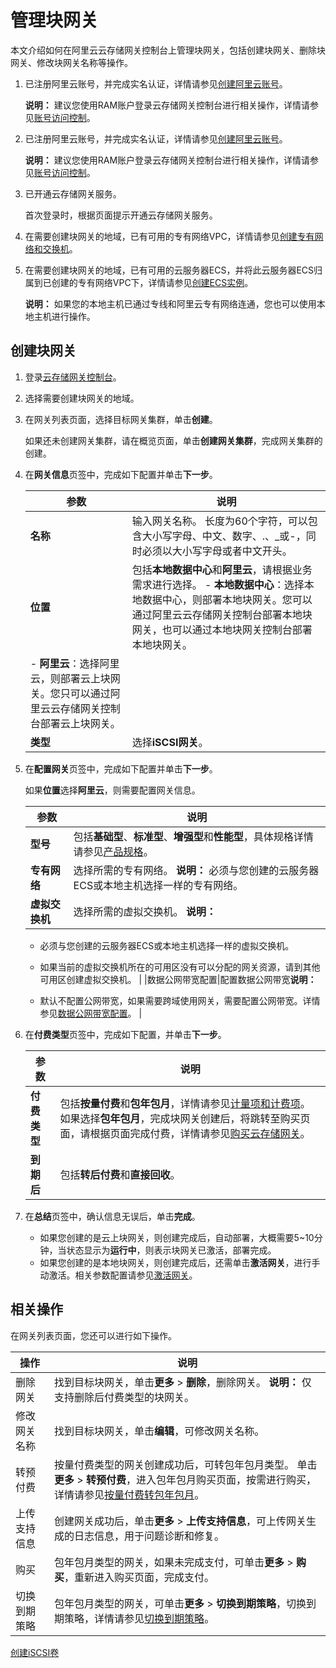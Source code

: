 # 管理块网关

本文介绍如何在阿里云云存储网关控制台上管理块网关，包括创建块网关、删除块网关、修改块网关名称等操作。

1.  已注册阿里云账号，并完成实名认证，详情请参见[创建阿里云账号](https://www.alibabacloud.com/help/zh/doc-detail/50482.html)。

    **说明：** 建议您使用RAM账户登录云存储网关控制台进行相关操作，详情请参见[账号访问控制]()。

2.  已注册阿里云账号，并完成实名认证，详情请参见[创建阿里云账号](https://www.alibabacloud.com/help/zh/doc-detail/50482.html)。

    **说明：** 建议您使用RAM账户登录云存储网关控制台进行相关操作，详情请参见[账号访问控制]()。

3.  已开通云存储网关服务。

    首次登录时，根据页面提示开通云存储网关服务。

4.  在需要创建块网关的地域，已有可用的专有网络VPC，详情请参见[创建专有网络和交换机](/intl.zh-CN/快速入门/搭建IPv4专有网络.md)。
5.  在需要创建块网关的地域，已有可用的云服务器ECS，并将此云服务器ECS归属到已创建的专有网络VPC下，详情请参见[创建ECS实例]()。

    **说明：** 如果您的本地主机已通过专线和阿里云专有网络连通，您也可以使用本地主机进行操作。


## 创建块网关

1.  登录[云存储网关控制台](https://sgwnew.console.aliyun.com/)。

2.  选择需要创建块网关的地域。

3.  在网关列表页面，选择目标网关集群，单击**创建**。

    如果还未创建网关集群，请在概览页面，单击**创建网关集群**，完成网关集群的创建。

4.  在**网关信息**页签中，完成如下配置并单击**下一步**。

    |参数|说明|
    |--|--|
    |**名称**|输入网关名称。 长度为60个字符，可以包含大小写字母、中文、数字、.、\_或-，同时必须以大小写字母或者中文开头。 |
    |**位置**|包括**本地数据中心**和**阿里云**，请根据业务需求进行选择。     -   **本地数据中心**：选择本地数据中心，则部署本地块网关。您可以通过阿里云云存储网关控制台部署本地块网关，也可以通过本地块网关控制台部署本地块网关。
    -   **阿里云**：选择阿里云，则部署云上块网关。您只可以通过阿里云云存储网关控制台部署云上块网关。 |
    |**类型**|选择**iSCSI网关**。|

5.  在**配置网关**页签中，完成如下配置并单击**下一步**。

    如果**位置**选择**阿里云**，则需要配置网关信息。

    |参数|说明|
    |--|--|
    |**型号**|包括**基础型**、**标准型**、**增强型**和**性能型**，具体规格详情请参见[产品规格](/intl.zh-CN/产品简介/产品规格.md)。|
    |**专有网络**|选择所需的专有网络。 **说明：** 必须与您创建的云服务器ECS或本地主机选择一样的专有网络。 |
    |**虚拟交换机**|选择所需的虚拟交换机。 **说明：**

    -   必须与您创建的云服务器ECS或本地主机选择一样的虚拟交换机。
    -   如果当前的虚拟交换机所在的可用区没有可以分配的网关资源，请到其他可用区创建虚拟交换机。 |
    |数据公网带宽配置|配置数据公网带宽**说明：**

    -   默认不配置公网带宽，如果需要跨域使用网关，需要配置公网带宽。详情参见[数据公网带宽配置](/intl.zh-CN/云控制台用户指南/块网关/数据公网带宽配置.md)。 |

6.  在**付费类型**页签中，完成如下配置，并单击**下一步**。

    |参数|说明|
    |--|--|
    |**付费类型**|包括**按量付费**和**包年包月**，详情请参见[计量项和计费项](/intl.zh-CN/计量计费/计量项和计费项.md)。 如果选择**包年包月**，完成块网关创建后，将跳转至购买页面，请根据页面完成付费，详情请参见[购买云存储网关](/intl.zh-CN/计量计费/包年包月/购买云存储网关.md)。 |
    |**到期后**|包括**转后付费**和**直接回收**。|

7.  在**总结**页签中，确认信息无误后，单击**完成**。

    -   如果您创建的是云上块网关，则创建完成后，自动部署，大概需要5~10分钟，当状态显示为**运行中**，则表示块网关已激活，部署完成。
    -   如果您创建的是本地块网关，则创建完成后，还需单击**激活网关**，进行手动激活。相关参数配置请参见[激活网关](/intl.zh-CN/本地控制台用户指南/块网关/部署本地块网关控制台.md)。

## 相关操作

在网关列表页面，您还可以进行如下操作。

|操作|说明|
|--|--|
|删除网关|找到目标块网关，单击**更多** \> **删除**，删除网关。 **说明：** 仅支持删除后付费类型的块网关。 |
|修改网关名称|找到目标块网关，单击**编辑**，可修改网关名称。|
|转预付费|按量付费类型的网关创建成功后，可转包年包月类型。 单击**更多** \> **转预付费**，进入包年包月购买页面，按需进行购买，详情请参见[按量付费转包年包月](/intl.zh-CN/计量计费/按量付费转包年包月.md)。 |
|上传支持信息|创建网关成功后，单击**更多** \> **上传支持信息**，可上传网关生成的日志信息，用于问题诊断和修复。|
|购买|包年包月类型的网关，如果未完成支付，可单击**更多** \> **购买**，重新进入购买页面，完成支付。|
|切换到期策略|包年包月类型的网关，可单击**更多** \> **切换到期策略**，切换到期策略，详情请参见[切换到期策略](/intl.zh-CN/计量计费/包年包月/切换到期策略.md)。|

[创建iSCSI卷](/intl.zh-CN/云控制台用户指南/块网关/管理iSCSI卷.md)

